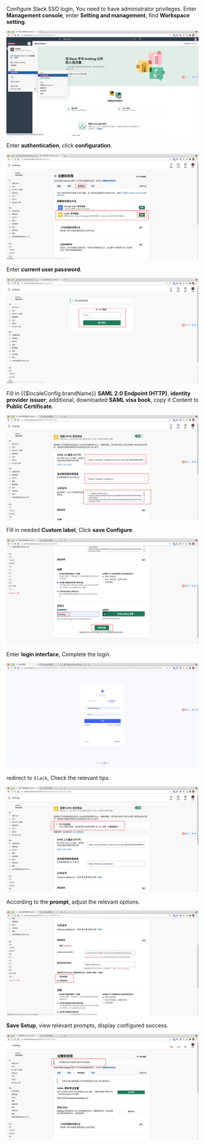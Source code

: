 <IntegrationDetailCard title="Configure Slack SSO Log in">

Configure Slack SSO login, You need to have administrator privileges. Enter **Management console**, enter **Setting and management**, find **Workspace setting**.

<img src="../../images/integration/slack/2-1.png" class="md-img-padding" />

Enter **authentication**, click **configuration**.

<img src="../../images/integration/slack/2-2.png" class="md-img-padding" />

Enter **current user password**.

<img src="../../images/integration/slack/2-3.png" class="md-img-padding" />

Fill in {{$localeConfig.brandName}} **SAML 2.0 Endpoint (HTTP)**, **identity provider issuer**; additional, downloaded **SAML visa book**, copy it Content to **Public Certificate**.

<img src="../../images/integration/slack/2-4.png" class="md-img-padding" />

Fill in needed **Custom label**, Click **save Configure**.

<img src="../../images/integration/slack/2-5.png" class="md-img-padding" />

Enter **login interface**, Complete the login.

<img src="../../images/integration/slack/2-9.png" class="md-img-padding" />

redirect to `Slack`, Check the relevant tips.

<img src="../../images/integration/slack/2-6.png" class="md-img-padding" />

According to the **prompt**, adjust the relevant options.

<img src="../../images/integration/slack/2-7.png" class="md-img-padding" />

**Save Setup**, view relevant prompts, display configured success.

<img src="../../images/integration/slack/2-8.png" class="md-img-padding" />

</IntegrationDetailCard>
